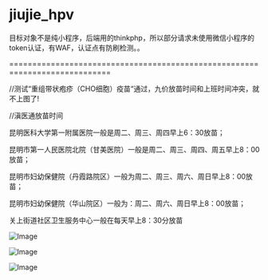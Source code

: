 # jiujie_hpv

目标对象不是纯小程序，后端用的thinkphp，所以部分请求未使用微信小程序的token认证，有WAF，认证点有防刷检测。。

============================================================================

//测试“重组带状疱疹（CHO细胞）疫苗“通过，九价放苗时间和上班时间冲突，就不上图了!


//滇医通放苗时间

昆明医科大学第一附属医院一般是周二、周三、周四早上6：30放苗；

昆明市第一人民医院北院（甘美医院）一般是周二、周三、周四、周五早上8：00放苗；

昆明市妇幼保健院（丹霞路院区）一般为周二、周三、周六、周日早上8：00放苗；

昆明市妇幼保健院（华山院区）一般为：周二、周六、周日早上8：00放苗；

关上街道社区卫生服务中心一般在每天早上8：30分放苗



![Image](https://s3.bmp.ovh/imgs/2022/04/10/e10c3133b74b4a5b.png)

![Image](https://s3.bmp.ovh/imgs/2022/04/10/970f224b603b7a17.png)

![Image](https://s3.bmp.ovh/imgs/2022/04/10/3624564d22f7e40a.png)


